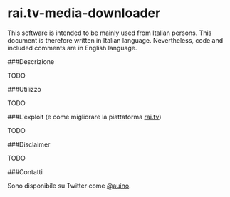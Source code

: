 # rai.tv-media-downloader

This software is intended to be mainly used from Italian persons.
This document is therefore written in Italian language.
Nevertheless, code and included comments are in English language.

###Descrizione

TODO

###Utilizzo

TODO

###L'exploit (e come migliorare la piattaforma [rai.tv](http://rai.tv))

TODO

###Disclaimer

TODO

###Contatti

Sono disponibile su Twitter come [@auino](https://twitter.com/auino).
